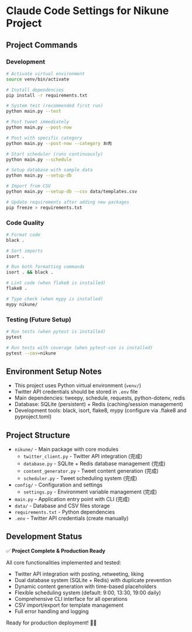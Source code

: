 # Claude Code Settings for Nikune Project

## Project Commands

### Development
```bash
# Activate virtual environment
source venv/bin/activate

# Install dependencies
pip install -r requirements.txt

# System test (recommended first run)
python main.py --test

# Post tweet immediately
python main.py --post-now

# Post with specific category
python main.py --post-now --category お肉

# Start scheduler (runs continuously)
python main.py --schedule

# Setup database with sample data
python main.py --setup-db

# Import from CSV
python main.py --setup-db --csv data/templates.csv

# Update requirements after adding new packages
pip freeze > requirements.txt
```

### Code Quality
```bash
# Format code
black .

# Sort imports
isort .

# Run both formatting commands
isort . && black .

# Lint code (when flake8 is installed)
flake8 .

# Type check (when mypy is installed)
mypy nikune/
```

### Testing (Future Setup)
```bash
# Run tests (when pytest is installed)
pytest

# Run tests with coverage (when pytest-cov is installed)
pytest --cov=nikune
```

## Environment Setup Notes

- This project uses Python virtual environment (`venv/`)
- Twitter API credentials should be stored in `.env` file
- Main dependencies: tweepy, schedule, requests, python-dotenv, redis
- Database: SQLite (persistent) + Redis (caching/session management)
- Development tools: black, isort, flake8, mypy (configure via .flake8 and pyproject.toml)

## Project Structure

- `nikune/` - Main package with core modules
  - `twitter_client.py` - Twitter API integration (完成)
  - `database.py` - SQLite + Redis database management (完成)
  - `content_generator.py` - Tweet content generation (完成)
  - `scheduler.py` - Tweet scheduling system (完成)
- `config/` - Configuration and settings
  - `settings.py` - Environment variable management (完成)
- `main.py` - Application entry point with CLI (完成)
- `data/` - Database and CSV files storage
- `requirements.txt` - Python dependencies
- `.env` - Twitter API credentials (create manually)

## Development Status

✅ **Project Complete & Production Ready**

All core functionalities implemented and tested:
- Twitter API integration with posting, retweeting, liking
- Dual database system (SQLite + Redis) with duplicate prevention
- Dynamic content generation with time-based placeholders
- Flexible scheduling system (default: 9:00, 13:30, 19:00 daily)
- Comprehensive CLI interface for all operations
- CSV import/export for template management
- Full error handling and logging

Ready for production deployment! 🐻🍖